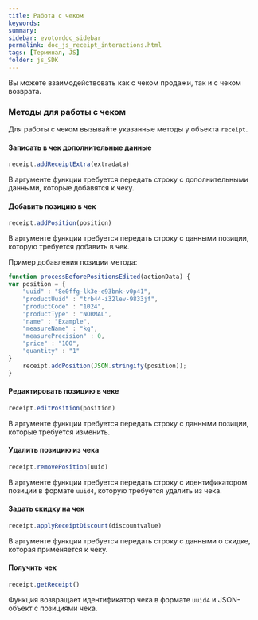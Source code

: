 ```yaml
---
title: Работа с чеком
keywords:
summary:
sidebar: evotordoc_sidebar
permalink: doc_js_receipt_interactions.html
tags: [Терминал, JS]
folder: js_SDK
---
```


Вы можете взаимодействовать как с чеком продажи, так и с чеком возврата.

### Методы для работы с чеком

Для работы с чеком вызывайте указанные методы у объекта `receipt`.

#### Записать в чек дополнительные данные

```javascript
receipt.addReceiptExtra(extradata)
```

В аргументе функции требуется передать строку с дополнительными данными, которые добавятся к чеку.

#### Добавить позицию в чек

```javascript
receipt.addPosition(position)
```

В аргументе функции требуется передать строку с данными позиции, которую требуется добавить в чек.

Пример добавления позиции метода:

```javascript
function processBeforePositionsEdited(actionData) {
var position = {
    "uuid" : "8e0ffg-lk3e-e93bnk-v0p41",
    "productUuid" : "trb44-i32lev-9833jf",
    "productCode" : "1024",
    "productType" : "NORMAL",
    "name" : "Example",
    "measureName" : "kg",
    "measurePrecision" : 0,
    "price" : "100",
    "quantity" : "1"
}
    receipt.addPosition(JSON.stringify(position));
}
```

#### Редактировать позицию в чеке

```javascript
receipt.editPosition(position)
```

В аргументе функции требуется передать строку с данными позиции, которые требуется изменить.

#### Удалить позицию из чека

```javascript
receipt.removePosition(uuid)
```

В аргументе функции требуется передать строку с идентификатором позиции в формате `uuid4`, которую требуется удалить из чека.

#### Задать скидку на чек

```javascript
receipt.applyReceiptDiscount(discountvalue)
```

В аргументе функции требуется передать строку с данными о скидке, которая применяется к чеку.

#### Получить чек

```javascript
receipt.getReceipt()
```

Функция возвращает идентификатор чека в формате `uuid4` и JSON-объект с позициями чека.
